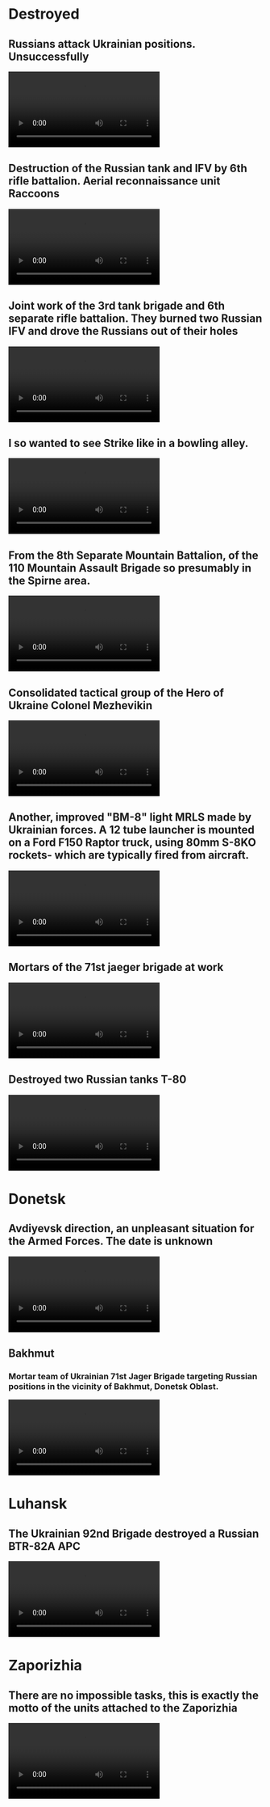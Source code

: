 # Destroyed

## Russians attack Ukrainian positions. Unsuccessfully

<video 
  src="https://user-images.githubusercontent.com/34960418/206536394-354829e8-6ae4-4c04-812d-3cab25baf9a9.mp4" controls="controls" style="max-width: 730px;">
</video>

## Destruction of the Russian tank and IFV by 6th rifle battalion. Aerial reconnaissance unit Raccoons

<video 
  src="https://user-images.githubusercontent.com/34960418/206537409-dbffd2a1-56c5-4732-b1f1-1ee320602bd5.mp4" controls="controls" style="max-width: 730px;">
</video>

## Joint work of the 3rd tank brigade and 6th separate rifle battalion. They burned two Russian IFV and drove the Russians out of their holes

<video 
  src="https://user-images.githubusercontent.com/34960418/206539291-133646c1-7b09-4ef3-93ec-9af243f1a32f.mp4" controls="controls" style="max-width: 730px;">
</video>

## I so wanted to see Strike like in a bowling alley.

<video 
  src="https://user-images.githubusercontent.com/34960418/206541087-6b14c674-218f-4a50-b3e3-cd705d7de045.mp4" controls="controls" style="max-width: 730px;">
</video>

## From the 8th Separate Mountain Battalion, of the 110 Mountain Assault Brigade so presumably in the Spirne area.

<video 
  src="https://user-images.githubusercontent.com/34960418/206543624-20b494ab-69c5-402a-8480-0f8d9f0e3d10.mp4" controls="controls" style="max-width: 730px;">
</video>

## Consolidated tactical group of the Hero of Ukraine Colonel Mezhevikin

<video 
  src="https://user-images.githubusercontent.com/34960418/206548890-fae57704-b1ff-46ff-adc4-abdc75814ad1.mp4" controls="controls" style="max-width: 730px;">
</video>

## Another, improved "BM-8" light MRLS made by Ukrainian forces. A 12 tube launcher is mounted on a Ford F150 Raptor truck, using 80mm S-8KO rockets- which are typically fired from aircraft. 

<video 
  src="https://user-images.githubusercontent.com/34960418/206549834-7ba782a6-d8b8-45b5-9432-1f22b5f2fdcf.mp4" controls="controls" style="max-width: 730px;">
</video>

## Mortars of the 71st jaeger brigade at work

<video 
  src="https://user-images.githubusercontent.com/34960418/206555193-d0894b1b-6ec4-4cf2-a5e0-b2127a552df1.mp4" controls="controls" style="max-width: 730px;">
</video>

## Destroyed two Russian tanks  Т-80

<video 
  src="https://user-images.githubusercontent.com/34960418/206556786-81dd37ad-886f-4e1a-be1a-32b830e8e1a0.mp4" controls="controls" style="max-width: 730px;">
</video>







# Donetsk

## Avdiyevsk direction, an unpleasant situation for the Armed Forces. The date is unknown

<video 
  src="https://user-images.githubusercontent.com/34960418/206544164-3f50ad2b-a91f-4416-9448-fba5e0de2c99.mp4" controls="controls" style="max-width: 730px;">
</video>


## Bakhmut

### Mortar team of Ukrainian 71st Jager Brigade targeting Russian positions in the vicinity of Bakhmut, Donetsk Oblast.

<video 
  src="https://user-images.githubusercontent.com/34960418/206554738-1101780d-4747-4e61-b90b-fe3b9ffccf74.mp4" controls="controls" style="max-width: 730px;">
</video>


# Luhansk

## The Ukrainian 92nd Brigade destroyed a Russian BTR-82A APC

<video 
  src="https://user-images.githubusercontent.com/34960418/206542740-74ffe402-8c9f-4f4d-8aab-e388b15410b0.mp4" controls="controls" style="max-width: 730px;">
</video>


# Zaporizhia

## There are no impossible tasks, this is exactly the motto of the units attached to the Zaporizhia

<video 
  src="https://user-images.githubusercontent.com/34960418/206548098-85112df8-effe-4874-b4d9-10a1d2138615.mp4" controls="controls" style="max-width: 730px;">
</video>










